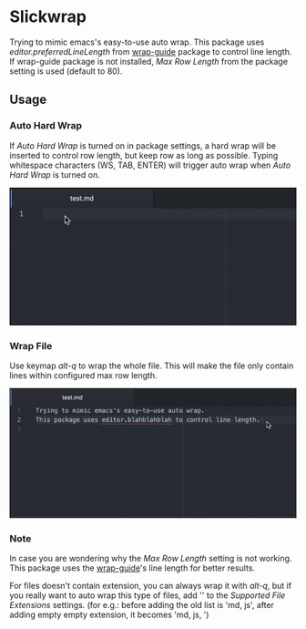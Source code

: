 # Slickwrap

Trying to mimic emacs's easy-to-use auto wrap.
This package uses _editor.preferredLineLength_ from [wrap-guide](https://github.com/atom/wrap-guide) package to control line length. If wrap-guide package is not installed, _Max Row Length_ from the package setting is used (default to 80).

## Usage

### Auto Hard Wrap

If _Auto Hard Wrap_ is turned on in package settings, a hard wrap will be inserted to control row length, but keep row as long as possible. Typing whitespace characters (WS, TAB, ENTER) will trigger auto wrap when _Auto Hard Wrap_ is turned on.

![Auto Wrap Demo](https://raw.githubusercontent.com/hanjoes/slickwrap/master/pics/autowrap.gif)

### Wrap File

Use keymap _alt-q_ to wrap the whole file. This will make the file only contain lines within configured max row length.

![File Wrap Demo](https://raw.githubusercontent.com/hanjoes/slickwrap/master/pics/altq.gif)

### Note

In case you are wondering why the _Max Row Length_ setting is not working. This package uses the [wrap-guide](https://github.com/atom/wrap-guide)'s line length for better results.

For files doesn't contain extension, you can always wrap it with _alt-q_, but if you really want to auto wrap this type of files, add '' to the _Supported File Extensions_ settings. (for e.g.: before adding the old list is 'md, js', after adding empty empty extension, it becomes 'md, js, ')
